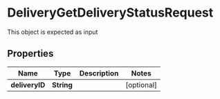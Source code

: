 

# DeliveryGetDeliveryStatusRequest

This object is expected as input
## Properties

Name | Type | Description | Notes
------------ | ------------- | ------------- | -------------
**deliveryID** | **String** |  |  [optional]



